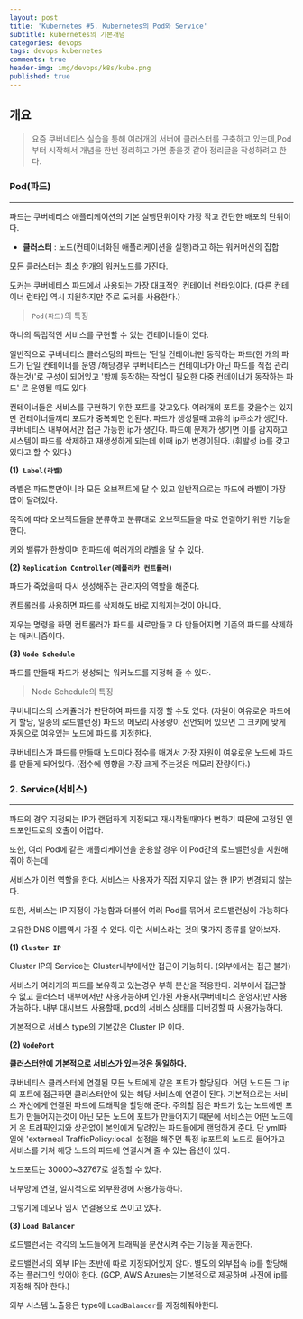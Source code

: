 ```yaml
---
layout: post
title: 'Kubernetes #5. Kubernetes의 Pod와 Service'
subtitle: kubernetes의 기본개념
categories: devops
tags: devops kubernetes
comments: true
header-img: img/devops/k8s/kube.png
published: true
---
```


## 개요
> 요즘 쿠버네티스 실습을 통해 여러개의 서버에 클러스터를 구축하고 있는데,Pod부터 시작해서 개념을 한번 정리하고 가면 좋을것 같아 정리글을 작성하려고 한다.

  




### Pod(파드)

---
파드는 쿠버네티스 애플리케이션의 기본 실행단위이자 가장 작고 간단한 배포의 단위이다.

* **클러스터** : 노드(컨테이너화된 애플리케이션을 실행)라고 하는 워커머신의 집합

모든 클러스터는 최소 한개의 워커노드를 가진다. 

도커는 쿠버네티스 파드에서 사용되는 가장 대표적인 컨테이너 런타임이다. 
(다른 컨테이너 런타임 역시 지원하지만 주로 도커를 사용한다.)


> `Pod(파드)`의 특징

하나의 독립적인 서비스를 구현할 수 있는 컨테이너들이 있다.

일반적으로 쿠버네티스 클러스팅의 파드는 '단일 컨테이너만 동작하는 파드(한 개의 파드가 단일 컨테이너를 운영 /해당경우 쿠버네티스는 컨테이너가 아닌 파드를 직접 관리하는것)'로 구성이 되어있고 '함께 동작하는 작업이 필요한 다중 컨테이너가 동작하는 파드' 로 운영될 때도 있다.

컨테이너들은 서비스를 구현하기 위한 포트를 갖고있다.
여러개의 포트를 갖을수는 있지만 컨테이너들끼리 포트가 중복되면 안된다.
파드가 생성될때 고유의 ip주소가 생긴다. 쿠버네티스 내부에서만 접근 가능한 ip가 생긴다.
파드에 문제가 생기면 이를 감지하고 시스템이 파드를 삭제하고 재생성하게 되는데 이때 ip가 변경이된다.
(휘발성 ip를 갖고 있다고 할 수 있다.)






**(1)` Label(라벨)`**

라벨은 파드뿐만아니라 모든 오브젝트에 달 수 있고 일반적으로는 파드에 라벨이 가장 많이 달려있다.

목적에 따라 오브젝트들을 분류하고 분류대로 오브젝트들을 따로 연결하기 위한 기능을 한다.

키와 밸류가 한쌍이며 한파드에 여러개의 라벨을 달 수 있다.



**(2) `Replication Controller(레플리카 컨트롤러)`**

파드가 죽었을때 다시 생성해주는 관리자의 역할을 해준다.

컨트롤러를 사용하면 파드를 삭제해도 바로 지워지는것이 아니다.

지우는 명령을 하면 컨트롤러가 파드를 새로만들고 다 만들어지면 기존의 파드를 삭제하는 매커니즘이다.





**(3) `Node Schedule`**

파드를 만들때 파드가 생성되는 워커노드를 지정해 줄 수 있다.

> Node Schedule의 특징

쿠버네티스의 스케쥴러가 판단하여 파드를 지정 할 수도 있다. (자원이 여유로운 파드에게 할당, 일종의 로드밸런싱)
파드의 메모리 사용량이 선언되어 있으면 그 크키에 맞게 자동으로 여유있는 노드에 파드를 지정한다.

쿠버네티스가 파드를 만들때 노드마다 점수를 매겨서 가장 자원이 여유로운 노드에 파드를 만들게 되어있다.
(점수에 영향을 가장 크게 주는것은 메모리 잔량이다.)








### 2. Service(서비스)

---
파드의 경우 지정되는 IP가 랜덤하게 지정되고 재시작될때마다 변하기 떄문에 고정된 엔드포인트로의 호출이 어렵다.

또한, 여러 Pod에 같은 애플리케이션을 운용할 경우 이 Pod간의 로드밸런싱을 지원해줘야 하는데

서비스가 이런 역할을 한다. 서비스는 사용자가 직접 지우지 않는 한 IP가 변경되지 않는다.

또한, 서비스는 IP 지정이 가능함과 더불어 여러 Pod를 묶어서 로드밸런싱이 가능하다.

고유한 DNS 이름역시 가질 수 있다. 이런 서비스라는 것의 몇가지 종류를 알아보자.



**(1) `Cluster IP`**


Cluster IP의 Service는 Cluster내부에서만 접근이 가능하다. (외부에서는 접근 불가)

서비스가 여러개의 파드를 보유하고 있는경우 부하 분산을 적용한다.
외부에서 접근할 수 없고 클러스터 내부에서만 사용가능하며 인가된 사용자(쿠버네티스 운영자)만 사용가능하다.
내부 대시보드 사용할때, pod의 서비스 상태를 디버깅할 때 사용가능하다.

기본적으로 서비스 type의 기본값은 Cluster IP 이다.


**(2) `NodePort`**



**클러스터안에 기본적으로 서비스가 있는것은 동일하다.**



쿠버네티스 클러스터에 연결된 모든 노트에게 같은 포트가 할당된다.
어떤 노드든 그 ip의 포트에 접근하면 클러스터안에 있는 해당 서비스에 연결이 된다.
기본적으로는 서비스 자신에게 연결된 파드에 트래픽을 할당해 준다.
주의할 점은 파드가 있는 노드에만 포트가 만들어지는것이 아닌 모든 노드에 포트가 만들어지기 때문에 서비스는 어떤 노드에게 온 트래픽인지와 상관없이 본인에게 달려있는 파드들에게 랜덤하게 준다. 단 yml파일에 'externeal TrafficPolicy:local' 설정을 해주면 특정 ip포트의 노드로 들어가고 서비스를 거쳐 해당 노드의 파드에 연결시켜 줄 수 있는 옵션이 있다.

노드포트는 30000~32767로 설정할 수 있다.

내부망에 연결, 일시적으로 외부환경에 사용가능하다.

그렇기에 데모나 임시 연결용으로 쓰이고 있다.




**(3) `Load Balancer`**

로드밸런서는 각각의 노드들에게 트래픽을 분산시켜 주는 기능을 제공한다.

로드밸런서의 외부 IP는 초반에 따로 지정되어있지 않다. 
별도의 외부접속 ip를 할당해주는 플러그인 있어야 한다.
(GCP, AWS Azures는 기본적으로 제공하며 사전에 ip를 지정해 줘야 한다.)

외부 시스템 노출용은 type에 `LoadBalancer`를 지정해줘야한다.
